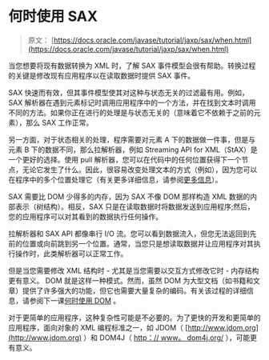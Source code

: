 # 何时使用 SAX

> 原文： [https://docs.oracle.com/javase/tutorial/jaxp/sax/when.html](https://docs.oracle.com/javase/tutorial/jaxp/sax/when.html)

当您想要将现有数据转换为 XML 时，了解 SAX 事件模型会很有帮助。转换过程的关键是修改现有应用程序以在读取数据时提供 SAX 事件。

SAX 快速而有效，但其事件模型使其对这种与状态无关的过滤最有用。例如，SAX 解析器在遇到元素标记时调用应用程序中的一个方法，并在找到文本时调用不同的方法。如果你正在进行的处理是与状态无关的（意味着它不依赖于之前的元素），那么 SAX 工作正常。

另一方面，对于状态相关的处理，程序需要对元素 A 下的数据做一件事，但是与元素 B 下的数据不同，那么拉解析器，例如 Streaming API for XML（StAX）是一个更好的选择。使用 pull 解析器，您可以在代码中的任何位置获得下一个节点，无论它发生了什么。因此，很容易改变处理文本的方式（例如），因为您可以在程序中的多个位置处理它（有关更多详细信息，请参阅[更多信息](info.html)）。

SAX 需要比 DOM 少得多的内存，因为 SAX 不像 DOM 那样构造 XML 数据的内部表示（树结构）。相反，SAX 只是在读取数据时将数据发送到应用程序;然后，您的应用程序可以对其看到的数据执行任何操作。

拉解析器和 SAX API 都像串行 I/O 流。您可以看到数据流入，但您无法返回到先前的位置或向前跳到另一个位置。通常，当您只是想读取数据并让应用程序对其执行操作时，此类解析器可以正常工作。

但是当您需要修改 XML 结构时 - 尤其是当您需要以交互方式修改它时 - 内存结构更有意义。 DOM 就是这样一种模式。然而，虽然 DOM 为大型文档（如书籍和文章）提供了许多强大的功能，但它也需要大量复杂的编码。有关该过程的详细信息，请参阅下一课[何时使用 DOM](../dom/when.html) 。

对于更简单的应用程序，这种复杂性可能是不必要的。为了更快的开发和更简单的应用程序，面向对象的 XML 编程标准之一，如 JDOM（ [http://www.jdom.org](http://www.jdom.org) ）和 DOM4J（ [http：// www。 dom4j.org/](http://www.dom4j.org/) ），可能更有意义。